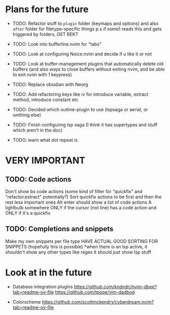 
# Plans for the future

- TODO: Refactor stuff to `plugin` folder (keymaps and options) and also `after` folder for filetype-specific things
p.s if some1 reads this and gets triggered by folders, GET REKT

- TODO: Look into bufferline.nvim for "tabs"
- TODO: Look at configuring Noice.nvim and decide if u like it or not
- TODO: Look at buffer-management plugins that automatically delete old buffers (and also ways to close buffers without exiting nvim, and be able to exit nvim with 1 keypress)
- TODO: Replace obsidian with Neorg
- TODO: Add refactoring keys like <leader>iv for introduce variable, extract method, introduce constant etc
- TODO: Decided which outline-plugin to use (lspsaga or aerial, or smthing else)
- TODO: Finish configuring lsp saga (I think it has supertypes and stuff which aren't in the doc)

- TODO: learn what dot repeat is

# VERY IMPORTANT

##  TODO: Code actions
Don't show bs code actions (some kind of filter for "quickfix" and "refactor.extract" potentially?)
Sort quickfix actions to be first and then the rest less important ones
Alt enter should show a list of code actions
A lightbulb somewhere ONLY if the cursor (not line) has a code action and ONLY if it's a quickfix

##  TODO: Completions and snippets
Make my own snippets per file type
HAVE ACTUAL GOOD SORTING FOR SNIPPETS (hopefully this is possible)
*when there is an lsp active, it shouldn't show any other types like regex
it should just show lsp stuff

# Look at in the future

- Database integration plugins
https://github.com/kndndrj/nvim-dbee?tab=readme-ov-file
https://github.com/tpope/vim-dadbod

- Colorscheme https://github.com/scottmckendry/cyberdream.nvim?tab=readme-ov-file


